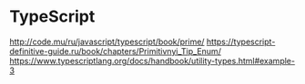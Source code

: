 # TypeScript
http://code.mu/ru/javascript/typescript/book/prime/
https://typescript-definitive-guide.ru/book/chapters/Primitivnyi_Tip_Enum/
https://www.typescriptlang.org/docs/handbook/utility-types.html#example-3

